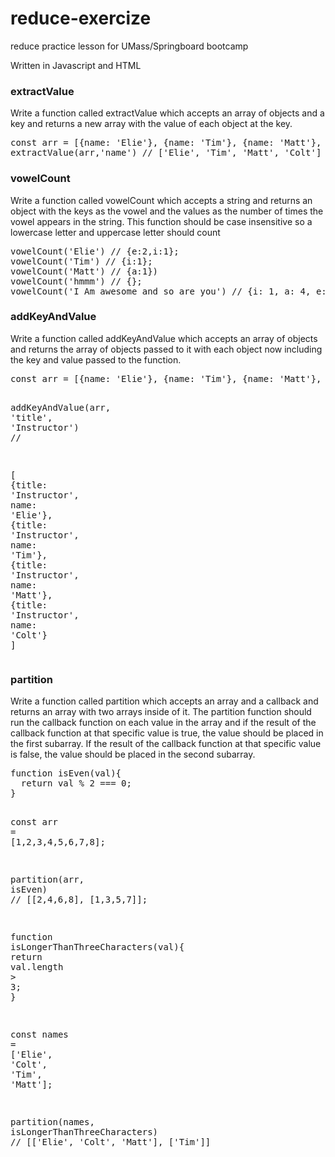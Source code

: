 # reduce-exercize
reduce practice lesson for UMass/Springboard bootcamp

Written in Javascript and HTML

<div class="section" id="extractvalue">
<h3>extractValue</h3>
<p>Write a function called extractValue which accepts an array of objects and a key and returns a new array with the value of each object at the key.</p>
<div class="highlight-js notranslate"><div class="highlight"><pre><span></span><span class="kr">const</span> <span class="nx">arr</span> <span class="o">=</span> <span class="p">[{</span><span class="nx">name</span><span class="o">:</span> <span class="s1">&#39;Elie&#39;</span><span class="p">},</span> <span class="p">{</span><span class="nx">name</span><span class="o">:</span> <span class="s1">&#39;Tim&#39;</span><span class="p">},</span> <span class="p">{</span><span class="nx">name</span><span class="o">:</span> <span class="s1">&#39;Matt&#39;</span><span class="p">},</span> <span class="p">{</span><span class="nx">name</span><span class="o">:</span> <span class="s1">&#39;Colt&#39;</span><span class="p">}]</span>
<span class="nx">extractValue</span><span class="p">(</span><span class="nx">arr</span><span class="p">,</span><span class="s1">&#39;name&#39;</span><span class="p">)</span> <span class="c1">// [&#39;Elie&#39;, &#39;Tim&#39;, &#39;Matt&#39;, &#39;Colt&#39;]</span>
</pre></div>
</div>
</div>
<div class="section" id="vowelcount">
<h3>vowelCount</h3>
<p>Write a function called vowelCount which accepts a string and returns an object with the keys as the vowel and the values as the number of times the vowel appears in the string. This function should be case insensitive so a lowercase letter and uppercase letter should count</p>
<div class="highlight-js notranslate"><div class="highlight"><pre><span></span><span class="nx">vowelCount</span><span class="p">(</span><span class="s1">&#39;Elie&#39;</span><span class="p">)</span> <span class="c1">// {e:2,i:1};</span>
<span class="nx">vowelCount</span><span class="p">(</span><span class="s1">&#39;Tim&#39;</span><span class="p">)</span> <span class="c1">// {i:1};</span>
<span class="nx">vowelCount</span><span class="p">(</span><span class="s1">&#39;Matt&#39;</span><span class="p">)</span> <span class="c1">// {a:1})</span>
<span class="nx">vowelCount</span><span class="p">(</span><span class="s1">&#39;hmmm&#39;</span><span class="p">)</span> <span class="c1">// {};</span>
<span class="nx">vowelCount</span><span class="p">(</span><span class="s1">&#39;I Am awesome and so are you&#39;</span><span class="p">)</span> <span class="c1">// {i: 1, a: 4, e: 3, o: 3, u: 1};</span>
</pre></div>
</div>
</div>
<div class="section" id="addkeyandvalue">
<h3>addKeyAndValue</h3>
<p>Write a function called addKeyAndValue which accepts an array of objects and returns the array of objects passed to it with each object now including the key and value passed to the function.</p>
<div class="highlight-js notranslate"><div class="highlight"><pre><span></span><span class="kr">const</span> <span class="nx">arr</span> <span class="o">=</span> <span class="p">[{</span><span class="nx">name</span><span class="o">:</span> <span class="s1">&#39;Elie&#39;</span><span class="p">},</span> <span class="p">{</span><span class="nx">name</span><span class="o">:</span> <span class="s1">&#39;Tim&#39;</span><span class="p">},</span> <span class="p">{</span><span class="nx">name</span><span class="o">:</span> <span class="s1">&#39;Matt&#39;</span><span class="p">},</span> <span class="p">{</span><span class="nx">name</span><span class="o">:</span> <span class="s1">&#39;Colt&#39;</span><span class="p">}];</span>

<span class="nx">addKeyAndValue</span><span class="p">(</span><span class="nx">arr</span><span class="p">,</span> <span class="s1">&#39;title&#39;</span><span class="p">,</span> <span class="s1">&#39;Instructor&#39;</span><span class="p">)</span> <span class="c1">//</span>

<span class="p">[</span>
  <span class="p">{</span><span class="nx">title</span><span class="o">:</span> <span class="s1">&#39;Instructor&#39;</span><span class="p">,</span> <span class="nx">name</span><span class="o">:</span> <span class="s1">&#39;Elie&#39;</span><span class="p">},</span>
  <span class="p">{</span><span class="nx">title</span><span class="o">:</span> <span class="s1">&#39;Instructor&#39;</span><span class="p">,</span> <span class="nx">name</span><span class="o">:</span> <span class="s1">&#39;Tim&#39;</span><span class="p">},</span>
  <span class="p">{</span><span class="nx">title</span><span class="o">:</span> <span class="s1">&#39;Instructor&#39;</span><span class="p">,</span> <span class="nx">name</span><span class="o">:</span> <span class="s1">&#39;Matt&#39;</span><span class="p">},</span>
  <span class="p">{</span><span class="nx">title</span><span class="o">:</span> <span class="s1">&#39;Instructor&#39;</span><span class="p">,</span> <span class="nx">name</span><span class="o">:</span> <span class="s1">&#39;Colt&#39;</span><span class="p">}</span>
<span class="p">]</span>
</pre></div>
</div>
</div>
<div class="section" id="partition">
<h3>partition</h3>
<p>Write a function called partition which accepts an array and a callback and returns an array with two arrays inside of it. The partition function should run the callback function on each value in the array and if the result of the callback function at that specific value is true, the value should be placed in the first subarray. If the result of the callback function at that specific value is false, the value should be placed in the second subarray.</p>
<div class="highlight-js notranslate"><div class="highlight"><pre><span></span><span class="kd">function</span> <span class="nx">isEven</span><span class="p">(</span><span class="nx">val</span><span class="p">){</span>
  <span class="k">return</span> <span class="nx">val</span> <span class="o">%</span> <span class="mi">2</span> <span class="o">===</span> <span class="mi">0</span><span class="p">;</span>
<span class="p">}</span>

<span class="kr">const</span> <span class="nx">arr</span> <span class="o">=</span> <span class="p">[</span><span class="mi">1</span><span class="p">,</span><span class="mi">2</span><span class="p">,</span><span class="mi">3</span><span class="p">,</span><span class="mi">4</span><span class="p">,</span><span class="mi">5</span><span class="p">,</span><span class="mi">6</span><span class="p">,</span><span class="mi">7</span><span class="p">,</span><span class="mi">8</span><span class="p">];</span>

<span class="nx">partition</span><span class="p">(</span><span class="nx">arr</span><span class="p">,</span> <span class="nx">isEven</span><span class="p">)</span> <span class="c1">// [[2,4,6,8], [1,3,5,7]];</span>

<span class="kd">function</span> <span class="nx">isLongerThanThreeCharacters</span><span class="p">(</span><span class="nx">val</span><span class="p">){</span>
  <span class="k">return</span> <span class="nx">val</span><span class="p">.</span><span class="nx">length</span> <span class="o">&gt;</span> <span class="mi">3</span><span class="p">;</span>
<span class="p">}</span>

<span class="kr">const</span> <span class="nx">names</span> <span class="o">=</span> <span class="p">[</span><span class="s1">&#39;Elie&#39;</span><span class="p">,</span> <span class="s1">&#39;Colt&#39;</span><span class="p">,</span> <span class="s1">&#39;Tim&#39;</span><span class="p">,</span> <span class="s1">&#39;Matt&#39;</span><span class="p">];</span>

<span class="nx">partition</span><span class="p">(</span><span class="nx">names</span><span class="p">,</span> <span class="nx">isLongerThanThreeCharacters</span><span class="p">)</span> <span class="c1">// [[&#39;Elie&#39;, &#39;Colt&#39;, &#39;Matt&#39;], [&#39;Tim&#39;]]</span>
</pre></div>
</div>
